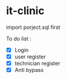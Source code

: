 # it-clinic

import porject.sql first

To do list :
- [x] Login
- [x] user register
- [x] technician register
- [x] Anti bypass 
